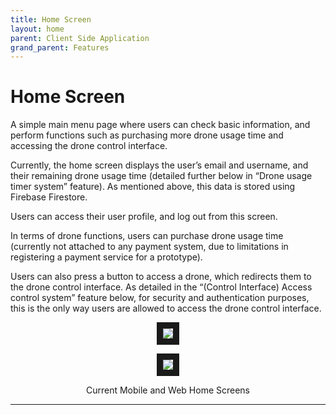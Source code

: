 ```yaml
---
title: Home Screen
layout: home
parent: Client Side Application
grand_parent: Features
---
```

# Home Screen

A simple main menu page where users can check basic information, and perform functions such as purchasing more drone usage time and accessing the drone control interface.   
  
Currently, the home screen displays the user’s email and username, and their remaining drone usage time (detailed further below in “Drone usage timer system” feature). As mentioned above, this data is stored using Firebase Firestore.  
  
Users can access their user profile, and log out from this screen.  
  
In terms of drone functions, users can purchase drone usage time (currently not attached to any payment system, due to limitations in registering a payment service for a prototype).   
  
Users can also press a button to access a drone, which redirects them to the drone control interface. As detailed in the “(Control Interface) Access control system” feature below, for security and authentication purposes, this is the only way users are allowed to access the drone control interface.  
  
  


<p align="center">
<img src="https://github.com/LeeZeHao/Kiki_Delivery_Docs/assets/46279960/b16baf02-d2fa-4e25-b26b-b972f4a4cd04" border="10"/>  
</p>
<p align="center">
<img src="https://github.com/LeeZeHao/Kiki_Delivery_Docs/assets/46279960/c3d13a12-6a99-4252-84a0-7485eeef7fb9" border="10"/>  
</p>
<p align="center">
Current Mobile and Web Home Screens
</p>

----

[Just the Docs]: https://just-the-docs.github.io/just-the-docs/
[GitHub Pages]: https://docs.github.com/en/pages
[README]: https://github.com/just-the-docs/just-the-docs-template/blob/main/README.md
[Jekyll]: https://jekyllrb.com
[GitHub Pages / Actions workflow]: https://github.blog/changelog/2022-07-27-github-pages-custom-github-actions-workflows-beta/
[use this template]: https://github.com/just-the-docs/just-the-docs-template/generate
